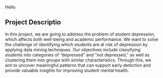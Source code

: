 Hello
## Project Descriptio
In this project, we are going to address the problem of student depression, which affects both well-being and academic performance. 
We want to solve the challenge of identifying which students are at risk of depression by applying data mining techniques.
Our objectives include classifying students into categories of “depressed” and “not depressed,” as well as clustering them into groups with similar characteristics. 
Through this, we aim to uncover meaningful patterns that can support early detection and provide valuable insights for improving student mental health.

